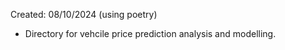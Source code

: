 Created: 08/10/2024 (using poetry)

- Directory for vehcile price prediction analysis and modelling.